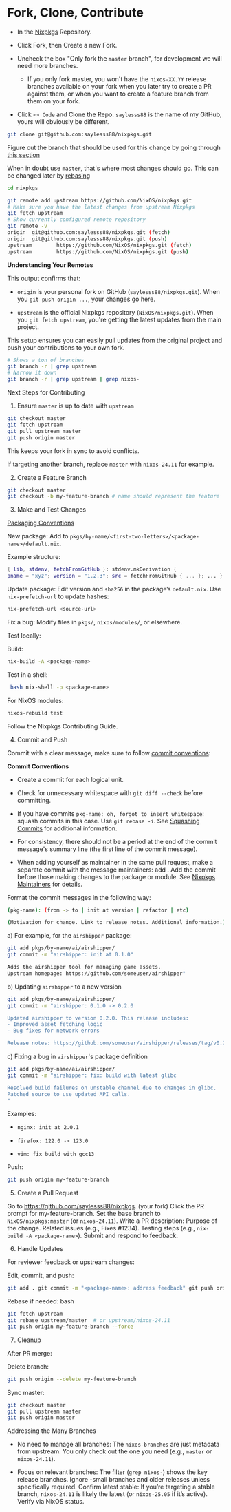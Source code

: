 # Fork, Clone, Contribute

- In the [Nixpkgs](https://github.com/NixOS/nixpkgs) Repository.

- Click Fork, then Create a new Fork.

- Uncheck the box "Only fork the `master` branch", for development we will need
  more branches.

  - If you only fork master, you won't have the `nixos-XX.YY` release branches
    available on your fork when you later try to create a PR against them, or
    when you want to create a feature branch from them on your fork.

- Click `<> Code` and Clone the Repo. `saylesss88` is the name of my GitHub,
  yours will obviously be different.

```bash
git clone git@github.com:saylesss88/nixpkgs.git
```

Figure out the branch that should be used for this change by going through
[this section](https://github.com/NixOS/nixpkgs/blob/master/CONTRIBUTING.md#branch-conventions)

When in doubt use `master`, that's where most changes should go. This can be
changed later by
[rebasing](https://github.com/NixOS/nixpkgs/blob/master/CONTRIBUTING.md#rebasing-between-branches-ie-from-master-to-staging)

```bash
cd nixpkgs

git remote add upstream https://github.com/NixOS/nixpkgs.git
# Make sure you have the latest changes from upstream Nixpkgs
git fetch upstream
# Show currently configured remote repository
git remote -v
origin  git@github.com:saylesss88/nixpkgs.git (fetch)
origin  git@github.com:saylesss88/nixpkgs.git (push)
upstream        https://github.com/NixOS/nixpkgs.git (fetch)
upstream        https://github.com/NixOS/nixpkgs.git (push)
```

**Understanding Your Remotes**

This output confirms that:

- `origin` is your personal fork on GitHub (`saylesss88/nixpkgs.git`). When you
  `git push origin ...`, your changes go here.

- `upstream` is the official Nixpkgs repository (`NixOS/nixpkgs.git`). When you
  `git fetch upstream`, you're getting the latest updates from the main project.

This setup ensures you can easily pull updates from the original project and
push your contributions to your own fork.

```bash
# Shows a ton of branches
git branch -r | grep upstream
# Narrow it down
git branch -r | grep upstream | grep nixos-
```

Next Steps for Contributing

1. Ensure `master` is up to date with `upstream`

```bash
git checkout master
git fetch upstream
git pull upstream master
git push origin master
```

This keeps your fork in sync to avoid conflicts.

If targeting another branch, replace `master` with `nixos-24.11` for example.

2. Create a Feature Branch

```bash
git checkout master
git checkout -b my-feature-branch # name should represent the feature
```

3. Make and Test Changes

[Packaging Conventions](https://github.com/NixOS/nixpkgs/blob/master/pkgs/README.md#conventions)

New package: Add to
`pkgs/by-name/<first-two-letters>/<package-name>/default.nix`.

Example structure:

```nix
{ lib, stdenv, fetchFromGitHub }: stdenv.mkDerivation {
pname = "xyz"; version = "1.2.3"; src = fetchFromGitHub { ... }; ... }
```

Update package: Edit version and `sha256` in the package’s `default.nix`. Use
`nix-prefetch-url` to update hashes:

```bash
nix-prefetch-url <source-url>
```

Fix a bug: Modify files in `pkgs/`, `nixos/modules/`, or elsewhere.

Test locally:

Build:

```bash
nix-build -A <package-name>
```

Test in a shell:

```bash
 bash nix-shell -p <package-name>
```

For NixOS modules:

```bash
nixos-rebuild test
```

Follow the Nixpkgs Contributing Guide.

4. Commit and Push

Commit with a clear message, make sure to follow
[commit conventions](https://github.com/NixOS/nixpkgs/blob/master/CONTRIBUTING.md#commit-conventions):

**Commit Conventions**

- Create a commit for each logical unit.

- Check for unnecessary whitespace with `git diff --check` before committing.

- If you have commits `pkg-name: oh, forgot to insert whitespace`: squash
  commits in this case. Use `git rebase -i`. See
  [Squashing Commits](https://git-scm.com/book/en/v2/Git-Tools-Rewriting-History#_squashing)
  for additional information.

- For consistency, there should not be a period at the end of the commit
  message's summary line (the first line of the commit message).

- When adding yourself as maintainer in the same pull request, make a separate
  commit with the message maintainers: add <handle>. Add the commit before those
  making changes to the package or module. See
  [Nixpkgs Maintainers](https://github.com/NixOS/nixpkgs/blob/master/maintainers/README.md)
  for details.

Format the commit messages in the following way:

```bash
(pkg-name): (from -> to | init at version | refactor | etc)

(Motivation for change. Link to release notes. Additional information.)
```

a) For example, for the `airshipper` package:

```bash
git add pkgs/by-name/ai/airshipper/
git commit -m "airshipper: init at 0.1.0"

Adds the airshipper tool for managing game assets.
Upstream homepage: https://github.com/someuser/airshipper"
```

b) Updating `airshipper` to a new version

```bash
git add pkgs/by-name/ai/airshipper/
git commit -m "airshipper: 0.1.0 -> 0.2.0

Updated airshipper to version 0.2.0. This release includes:
- Improved asset fetching logic
- Bug fixes for network errors

Release notes: https://github.com/someuser/airshipper/releases/tag/v0.2.0"
```

c) Fixing a bug in `airshipper`'s package definition

```bash
git add pkgs/by-name/ai/airshipper/
git commit -m "airshipper: fix: build with latest glibc

Resolved build failures on unstable channel due to changes in glibc.
Patched source to use updated API calls.
"
```

Examples:

- `nginx: init at 2.0.1`

- `firefox: 122.0 -> 123.0`

- `vim: fix build with gcc13`

Push:

```bash
git push origin my-feature-branch
```

5. Create a Pull Request

Go to <https://github.com/saylesss88/nixpkgs>. (your fork) Click the PR prompt
for my-feature-branch. Set the base branch to `NixOS/nixpkgs:master` (or
`nixos-24.11`). Write a PR description: Purpose of the change. Related issues
(e.g., Fixes #1234). Testing steps (e.g., `nix-build -A <package-name>`). Submit
and respond to feedback.

6. Handle Updates

For reviewer feedback or upstream changes:

Edit, commit, and push:

```bash
git add . git commit -m "<package-name>: address feedback" git push origin my-feature-branch
```

Rebase if needed: bash

```bash
git fetch upstream
git rebase upstream/master  # or upstream/nixos-24.11
git push origin my-feature-branch --force
```

7. Cleanup

After PR merge:

Delete branch:

```bash
git push origin --delete my-feature-branch
```

Sync master:

```bash
git checkout master
git pull upstream master
git push origin master
```

Addressing the Many Branches

- No need to manage all branches: The `nixos-branches` are just metadata from
  upstream. You only check out the one you need (e.g., `master` or
  `nixos-24.11`).

- Focus on relevant branches: The filter (`grep nixos-`) shows the key release
  branches. Ignore -small branches and older releases unless specifically
  required. Confirm latest stable: If you’re targeting a stable branch,
  `nixos-24.11` is likely the latest (or `nixos-25.05` if it’s active). Verify
  via NixOS status.

